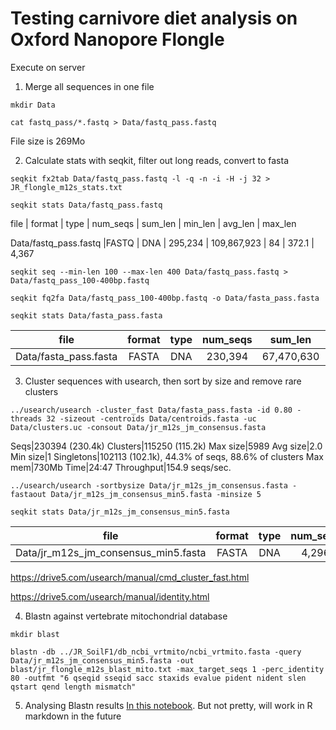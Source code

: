 # Testing carnivore diet analysis on Oxford Nanopore Flongle

Execute on server

1. Merge all sequences in one file

`mkdir Data`

`cat fastq_pass/*.fastq > Data/fastq_pass.fastq`

File size is 269Mo

2. Calculate stats with seqkit, filter out long reads, convert to fasta

`seqkit fx2tab Data/fastq_pass.fastq -l -q -n -i -H -j 32 > JR_flongle_m12s_stats.txt`

`seqkit stats Data/fastq_pass.fastq`

file                  | format | type | num_seqs |     sum_len | min_len | avg_len | max_len

Data/fastq_pass.fastq |FASTQ  | DNA  |  295,234 | 109,867,923   |    84  |  372.1  |  4,367


`seqkit seq --min-len 100 --max-len 400 Data/fastq_pass.fastq > Data/fastq_pass_100-400bp.fastq`

`seqkit fq2fa Data/fastq_pass_100-400bp.fastq -o Data/fasta_pass.fasta`

`seqkit stats Data/fasta_pass.fasta`

**file**|**format**|**type**|**num\_seqs**|**sum\_len**|**min\_len**|**avg\_len**|**max\_len**
:-----:|:-----:|:-----:|:-----:|:-----:|:-----:|:-----:|:-----:
Data/fasta\_pass.fasta|FASTA|DNA|230,394|67,470,630|101|292.8|400


3. Cluster sequences with usearch, then sort by size and remove rare clusters

`../usearch/usearch -cluster_fast Data/fasta_pass.fasta -id 0.80 -threads 32 -sizeout -centroids Data/centroids.fasta -uc Data/clusters.uc -consout Data/jr_m12s_jm_consensus.fasta`

Seqs|230394 (230.4k)
Clusters|115250 (115.2k)
Max size|5989
Avg size|2.0
Min size|1
Singletons|102113 (102.1k), 44.3% of seqs, 88.6% of clusters
Max mem|730Mb
Time|24:47
Throughput|154.9 seqs/sec.

`../usearch/usearch -sortbysize Data/jr_m12s_jm_consensus.fasta -fastaout Data/jr_m12s_jm_consensus_min5.fasta -minsize 5`

`seqkit stats Data/jr_m12s_jm_consensus_min5.fasta`

**file**|**format**|**type**|**num\_seqs**|**sum\_len**|**min\_len**|**avg\_len**|**max\_len**
:-----:|:-----:|:-----:|:-----:|:-----:|:-----:|:-----:|:-----:
Data/jr\_m12s\_jm\_consensus\_min5.fasta|FASTA|DNA|4,296|1,232,430|178|286.9|336


https://drive5.com/usearch/manual/cmd_cluster_fast.html

https://drive5.com/usearch/manual/identity.html

4. Blastn against vertebrate mitochondrial database

`mkdir blast`

`blastn -db ../JR_SoilF1/db_ncbi_vrtmito/ncbi_vrtmito.fasta -query Data/jr_m12s_jm_consensus_min5.fasta -out blast/jr_flongle_m12s_blast_mito.txt -max_target_seqs 1 -perc_identity 80 -outfmt "6 qseqid sseqid sacc staxids evalue pident nident slen qstart qend length mismatch"`

5. Analysing Blastn results
[In this notebook](jr_flongle_m12s_blastn.ipynb). But not pretty, will work in R markdown in the future
